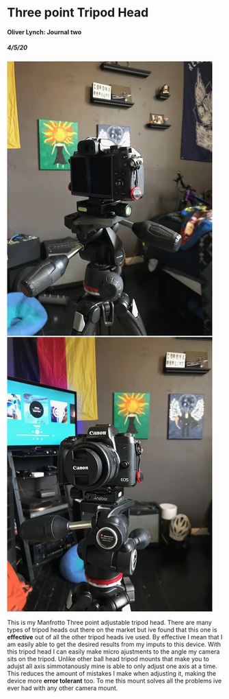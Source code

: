 # Three point Tripod Head
#### Oliver Lynch: Journal two
##### 4/5/20

![Manfrotto](Tripod1.jpeg "Manfrotto 1")
![Manfrotto](Tripod2.jpeg "Manfrotto 2")


This is my Manfrotto Three point adjustable tripod head. There are many types of tripod heads out there on the market but ive found that this one is **effective** out of all the other tripod heads ive used. By effective I mean that I am easily able to get the desired results from my imputs to this device. With this tripod head I can easily make micro ajustments to the angle my camera sits on the tripod. Unlike other ball head tripod mounts that make you to adujst all axis simmotanously mine is able to only adjust one axis at a time. This reduces the amount of mistakes I make when adjusting it, making the device more **error tolerant** too. To me this mount solves all the problems ive ever had with any other camera mount. 
